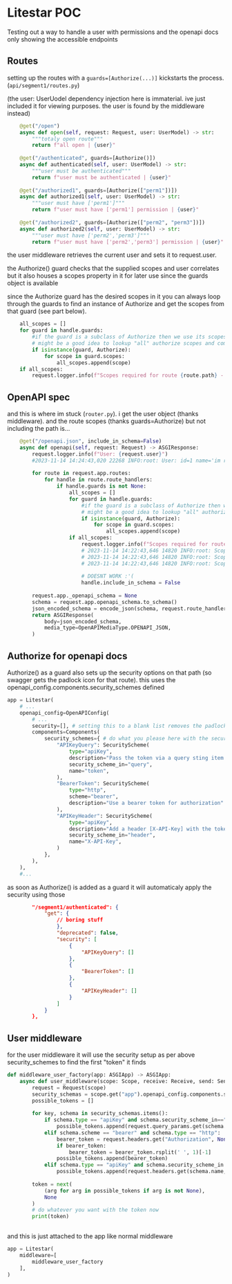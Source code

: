 # Litestar POC

Testing out a way to handle a user with permissions and the openapi docs only showing the accessible endpoints


## Routes 

setting up the routes with a `guards=[Authorize(...)]` kickstarts the process. (`api/segment1/routes.py`)

(the user: UserUodel dependency injection here is immaterial. ive just included it for viewing purposes. the user is found by the middleware instead)

```python
    @get("/open")
    async def open(self, request: Request, user: UserModel) -> str:
        """totaly open route"""
        return f"all open | {user}"
    
    @get("/authenticated", guards=[Authorize()])
    async def authenticated(self, user: UserModel) -> str:
        """user must be authenticated"""
        return f"user must be authenticated | {user}"
    
    @get("/authorized1", guards=[Authorize(["perm1"])])
    async def authorized1(self, user: UserModel) -> str:
        """user must have ['perm1']"""
        return f"user must have ['perm1'] permission | {user}"
    
    @get("/authorized2", guards=[Authorize(["perm2", "perm3"])])
    async def authorized2(self, user: UserModel) -> str:
        """user must have ['perm2','perm3']"""
        return f"user must have ['perm2','perm3'] permission | {user}"
```

the user middleware retrieves the current user and sets it to request.user.
 
the Authorize() guard checks that the supplied scopes and user correlates but it also houses a scopes property in it for later use since the guards object is available

since the Authorize guard has the desired scopes in it you can always loop through the guards to find an instance of Authorize and get the scopes from that guard (see part below). 

```python
    all_scopes = []
    for guard in handle.guards:
        #if the guard is a subclass of Authorize then we use its scopes
        # might be a good idea to lookup "all" authorize scopes and combine them incase somone goes wierd and guard=[Authorize("a"),Authorize("b")
        if isinstance(guard, Authorize):
            for scope in guard.scopes:
                all_scopes.append(scope)
    if all_scopes:
        request.logger.info(f"Scopes required for route {route.path} - {all_scopes}")

```

## OpenAPI spec

and this is where im stuck (`router.py`). i get the user object (thanks middleware). and the route scopes (thanks guards=Authorize) but not including the path is... 

```python
    @get("/openapi.json", include_in_schema=False)
    async def openapi(self, request: Request) -> ASGIResponse:
        request.logger.info(f"User: {request.user}")
        #2023-11-14 14:24:43,020 22268 INFO:root: User: id=1 name='im real' permissions=['perm1', 'perm2', 'perm4']
        
        for route in request.app.routes:
            for handle in route.route_handlers:
                if handle.guards is not None:
                    all_scopes = []
                    for guard in handle.guards:
                        #if the guard is a subclass of Authorize then we use its scopes
                        # might be a good idea to lookup "all" authorize scopes and combine them incase somone goes wierd and guard=[Authorize("a"),Authorize("b")
                        if isinstance(guard, Authorize):
                            for scope in guard.scopes:
                                all_scopes.append(scope)
                    if all_scopes:
                        request.logger.info(f"Scopes required for route {route.path} - {all_scopes}")
                        # 2023-11-14 14:22:43,646 14820 INFO:root: Scopes required for route /segment1/authenticated - []
                        # 2023-11-14 14:22:43,646 14820 INFO:root: Scopes required for route /segment1/authorized1 - ['perm1']
                        # 2023-11-14 14:22:43,646 14820 INFO:root: Scopes required for route /segment1/authorized2 - ['perm2', 'perm3']
                        
                        # DOESNT WORK :'(
                        handle.include_in_schema = False
        
        request.app._openapi_schema = None
        schema = request.app.openapi_schema.to_schema()
        json_encoded_schema = encode_json(schema, request.route_handler.default_serializer)
        return ASGIResponse(
            body=json_encoded_schema,
            media_type=OpenAPIMediaType.OPENAPI_JSON,
        )
```

## Authorize for openapi docs

Authorize() as a guard also sets up the security options on that path (so swagger gets the padlock icon for that route). this uses the
openapi_config.components.security_schemes defined

```python
app = Litestar(
    # ...
    openapi_config=OpenAPIConfig(
        # ...
        security=[], # setting this to a blank list removes the padlock from every "other" page. so padlock becomes opt in
        components=Components(
            security_schemes={ # do what you please here with the security setups
                "APIKeyQuery": SecurityScheme(
                    type="apiKey",
                    description="Pass the token via a query sting item ?token=xxx",
                    security_scheme_in="query",
                    name="token",
                ),
                "BearerToken": SecurityScheme(
                    type="http",
                    scheme="bearer",
                    description="Use a bearer token for authorization"
                ),
                "APIKeyHeader": SecurityScheme(
                    type="apiKey",
                    description="Add a header [X-API-Key] with the token",
                    security_scheme_in="header",
                    name="X-API-Key",
                )
            },
        ),
    ),
    #...
```

as soon as Authorize() is added as a guard it will automaticaly apply the security using those

```json
        "/segment1/authenticated": {
            "get": {
                // boring stuff
                },
                "deprecated": false,
                "security": [
                    {
                        "APIKeyQuery": []
                    },
                    {
                        "BearerToken": []
                    },
                    {
                        "APIKeyHeader": []
                    }
                ]
            }
        },
```

## User middleware

for the user middleware it will use the security setup as per above security_schemes to find the first "token" it finds

```python
def middleware_user_factory(app: ASGIApp) -> ASGIApp:
    async def user_middleware(scope: Scope, receive: Receive, send: Send) -> None:
        request = Request(scope)
        security_schemas = scope.get("app").openapi_config.components.security_schemes
        possible_tokens = []
        
        for key, schema in security_schemas.items():
            if schema.type == "apiKey" and schema.security_scheme_in=="query":
                possible_tokens.append(request.query_params.get(schema.name, None))
            elif schema.scheme == "bearer" and schema.type == "http":
                bearer_token = request.headers.get("Authorization", None)
                if bearer_token:
                    bearer_token = bearer_token.rsplit(' ', 1)[-1]
                possible_tokens.append(bearer_token)
            elif schema.type == "apiKey" and schema.security_scheme_in == "header":
                possible_tokens.append(request.headers.get(schema.name, None))
       
        token = next(
            (arg for arg in possible_tokens if arg is not None),
            None
        )
        # do whatever you want with the token now
        print(token)
        
``` 

and this is just attached to the app like normal middleware

```python
app = Litestar(
    middleware=[
        middleware_user_factory
    ],
)
```